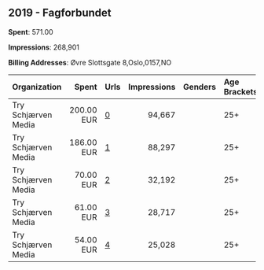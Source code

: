 ## 2019 - Fagforbundet 
**Spent**: 571.00

**Impressions**: 268,901

**Billing Addresses**: Øvre Slottsgate 8,Oslo,0157,NO

|Organization|Spent|Urls|Impressions|Genders|Age Brackets|Country Codes|
|:---|---:|:---|---:|:---|:---|:---|
|Try Schjærven Media|200.00 EUR|[0](https://www.snap.com/political-ads/asset/7328f470292ec4260c2a08ebc52ece6ee021acf2aeff55242994288992fcaf5b?mediaType=mp4)|94,667||25+|norway|
|Try Schjærven Media|186.00 EUR|[1](https://www.snap.com/political-ads/asset/2c6dd76c1e8787e0f22bab0e31d909fb43dde6bea770cb03b910c74b24ef1a21?mediaType=mp4)|88,297||25+|norway|
|Try Schjærven Media|70.00 EUR|[2](https://www.snap.com/political-ads/asset/ef96c6e0a2da9d6967f38988ea2d689b874458be4da38822fdcc4c1aaeb1a151?mediaType=mp4)|32,192||25+|norway|
|Try Schjærven Media|61.00 EUR|[3](https://www.snap.com/political-ads/asset/97f9c7ed0a25d0022810cec48fd806e48f897922fa99999149e7576387304a7e?mediaType=mp4)|28,717||25+|norway|
|Try Schjærven Media|54.00 EUR|[4](https://www.snap.com/political-ads/asset/607dc6abfd9f38b588b624dd4743d772d3b540e7f7d700cf247dcb4b47193096?mediaType=mp4)|25,028||25+|norway|
